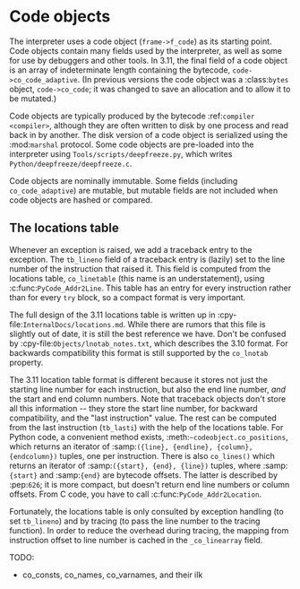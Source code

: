 
Code objects
============

The interpreter uses a code object (``frame->f_code``) as its starting point.
Code objects contain many fields used by the interpreter, as well as some for use by debuggers and other tools.
In 3.11, the final field of a code object is an array of indeterminate length containing the bytecode, ``code->co_code_adaptive``.
(In previous versions the code object was a :class:`bytes` object, ``code->co_code``; it was changed to save an allocation and to allow it to be mutated.)

Code objects are typically produced by the bytecode :ref:`compiler <compiler>`, although they are often written to disk by one process and read back in by another.
The disk version of a code object is serialized using the :mod:`marshal` protocol.
Some code objects are pre-loaded into the interpreter using ``Tools/scripts/deepfreeze.py``, which writes ``Python/deepfreeze/deepfreeze.c``.

Code objects are nominally immutable.
Some fields (including ``co_code_adaptive``) are mutable, but mutable fields are not included when code objects are hashed or compared.

The locations table
-------------------

Whenever an exception is raised, we add a traceback entry to the exception.
The ``tb_lineno`` field of a traceback entry is (lazily) set to the line number of the instruction that raised it.
This field is computed from the locations table, ``co_linetable`` (this name is an understatement), using :c:func:`PyCode_Addr2Line`.
This table has an entry for every instruction rather than for every ``try`` block, so a compact format is very important.

The full design of the 3.11 locations table is written up in :cpy-file:`InternalDocs/locations.md`.
While there are rumors that this file is slightly out of date, it is still the best reference we have.
Don't be confused by :cpy-file:`Objects/lnotab_notes.txt`, which describes the 3.10 format.
For backwards compatibility this format is still supported by the ``co_lnotab`` property.

The 3.11 location table format is different because it stores not just the starting line number for each instruction, but also the end line number, *and* the start and end column numbers.
Note that traceback objects don't store all this information -- they store the start line number, for backward compatibility, and the "last instruction" value.
The rest can be computed from the last instruction (``tb_lasti``) with the help of the locations table.
For Python code, a convenient method exists, :meth:`~codeobject.co_positions`, which returns an iterator of :samp:`({line}, {endline}, {column}, {endcolumn})` tuples, one per instruction.
There is also ``co_lines()`` which returns an iterator of :samp:`({start}, {end}, {line})` tuples, where :samp:`{start}` and :samp:`{end}` are bytecode offsets.
The latter is described by :pep:`626`; it is more compact, but doesn't return end line numbers or column offsets.
From C code, you have to call :c:func:`PyCode_Addr2Location`.

Fortunately, the locations table is only consulted by exception handling (to set ``tb_lineno``) and by tracing (to pass the line number to the tracing function).
In order to reduce the overhead during tracing, the mapping from instruction offset to line number is cached in the ``_co_linearray`` field.


TODO:
- co_consts, co_names, co_varnames, and their ilk
